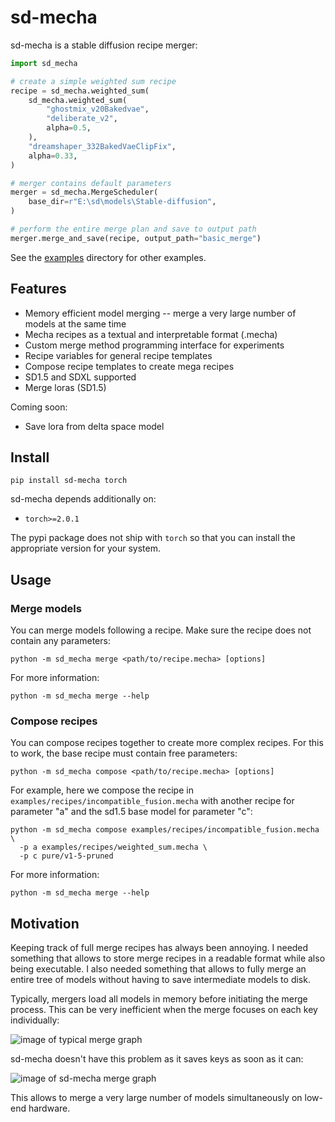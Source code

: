 # sd-mecha

sd-mecha is a stable diffusion recipe merger:

```python
import sd_mecha

# create a simple weighted sum recipe
recipe = sd_mecha.weighted_sum(
    sd_mecha.weighted_sum(
        "ghostmix_v20Bakedvae",
        "deliberate_v2",
        alpha=0.5,
    ),
    "dreamshaper_332BakedVaeClipFix",
    alpha=0.33,
)

# merger contains default parameters
merger = sd_mecha.MergeScheduler(
    base_dir=r"E:\sd\models\Stable-diffusion",
)

# perform the entire merge plan and save to output path
merger.merge_and_save(recipe, output_path="basic_merge")
```

See the [examples](/examples) directory for other examples.

## Features

- Memory efficient model merging -- merge a very large number of models at the same time
- Mecha recipes as a textual and interpretable format (.mecha)
- Custom merge method programming interface for experiments
- Recipe variables for general recipe templates
- Compose recipe templates to create mega recipes
- SD1.5 and SDXL supported
- Merge loras (SD1.5)

Coming soon:

- Save lora from delta space model

## Install

```commandline
pip install sd-mecha torch
```

sd-mecha depends additionally on:

- `torch>=2.0.1`

The pypi package does not ship with `torch` so that you can install the appropriate version for your system.

## Usage

### Merge models

You can merge models following a recipe. Make sure the recipe does not contain any parameters:

```shell
python -m sd_mecha merge <path/to/recipe.mecha> [options]
```

For more information:

```shell
python -m sd_mecha merge --help
```

### Compose recipes

You can compose recipes together to create more complex recipes.
For this to work, the base recipe must contain free parameters:

```shell
python -m sd_mecha compose <path/to/recipe.mecha> [options]
```

For example, here we compose the recipe in `examples/recipes/incompatible_fusion.mecha`
with another recipe for parameter "a" and
the sd1.5 base model for parameter "c":

```shell
python -m sd_mecha compose examples/recipes/incompatible_fusion.mecha \
  -p a examples/recipes/weighted_sum.mecha \
  -p c pure/v1-5-pruned
```

For more information:

```shell
python -m sd_mecha merge --help
```

## Motivation

Keeping track of full merge recipes has always been annoying.
I needed something that allows to store merge recipes in a readable format while also being executable.
I also needed something that allows to fully merge an entire tree of models without having to save intermediate models to disk.

Typically, mergers load all models in memory before initiating the merge process.
This can be very inefficient when the merge focuses on each key individually:

![image of typical merge graph](/media/memory-gone.PNG)

sd-mecha doesn't have this problem as it saves keys as soon as it can:

![image of sd-mecha merge graph](/media/did-you-see-something.PNG)

This allows to merge a very large number of models simultaneously on low-end hardware.
